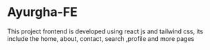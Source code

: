 # Ayurgha-FE
 
This project frontend is developed using react js and tailwind css, its include the home, about, contact, search ,profile and more pages

